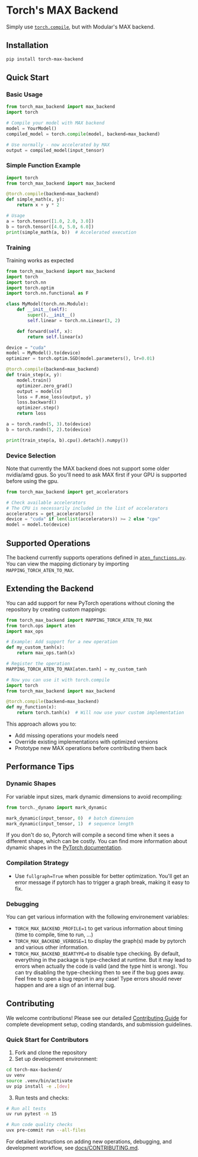 # Torch's MAX Backend

Simply use [`torch.compile`](https://docs.pytorch.org/tutorials/intermediate/torch_compile_tutorial.html), but with Modular's MAX backend.

## Installation

```bash
pip install torch-max-backend
```

## Quick Start

### Basic Usage

```python
from torch_max_backend import max_backend
import torch

# Compile your model with MAX backend
model = YourModel()
compiled_model = torch.compile(model, backend=max_backend)

# Use normally - now accelerated by MAX
output = compiled_model(input_tensor)
```

### Simple Function Example

```python
import torch
from torch_max_backend import max_backend

@torch.compile(backend=max_backend)
def simple_math(x, y):
    return x + y * 2

# Usage
a = torch.tensor([1.0, 2.0, 3.0])
b = torch.tensor([4.0, 5.0, 6.0])
print(simple_math(a, b))  # Accelerated execution
```

### Training

Training works as expected 

```python
from torch_max_backend import max_backend
import torch
import torch.nn
import torch.optim
import torch.nn.functional as F

class MyModel(torch.nn.Module):
    def __init__(self):
        super().__init__()
        self.linear = torch.nn.Linear(3, 2)

    def forward(self, x):
        return self.linear(x)

device = "cuda"
model = MyModel().to(device)
optimizer = torch.optim.SGD(model.parameters(), lr=0.01)

@torch.compile(backend=max_backend)
def train_step(x, y):
    model.train()
    optimizer.zero_grad()
    output = model(x)
    loss = F.mse_loss(output, y)
    loss.backward()
    optimizer.step()
    return loss

a = torch.randn(5, 3).to(device)
b = torch.randn(5, 2).to(device)

print(train_step(a, b).cpu().detach().numpy())
```

### Device Selection

Note that currently the MAX backend does not support some older nvidia/amd gpus.
So you'll need to ask MAX first if your GPU is supported before 
using the gpu.

```python
from torch_max_backend import get_accelerators

# Check available accelerators
# The CPU is necessarily included in the list of accelerators
accelerators = get_accelerators()
device = "cuda" if len(list(accelerators)) >= 2 else "cpu"
model = model.to(device)
```


## Supported Operations

The backend currently supports operations defined in [`aten_functions.py`](https://github.com/gabrieldemarmiesse/max-torch-backend/blob/main/torch_max_backend/aten_functions.py). You can view the mapping dictionary by importing `MAPPING_TORCH_ATEN_TO_MAX`.

## Extending the Backend

You can add support for new PyTorch operations without cloning the repository by creating custom mappings:

```python
from torch_max_backend import MAPPING_TORCH_ATEN_TO_MAX
from torch.ops import aten
import max_ops

# Example: Add support for a new operation
def my_custom_tanh(x):
    return max_ops.tanh(x)

# Register the operation
MAPPING_TORCH_ATEN_TO_MAX[aten.tanh] = my_custom_tanh

# Now you can use it with torch.compile
import torch
from torch_max_backend import max_backend

@torch.compile(backend=max_backend)
def my_function(x):
    return torch.tanh(x)  # Will now use your custom implementation
```

This approach allows you to:
- Add missing operations your models need
- Override existing implementations with optimized versions
- Prototype new MAX operations before contributing them back

## Performance Tips

### Dynamic Shapes
For variable input sizes, mark dynamic dimensions to avoid recompiling:

```python
from torch._dynamo import mark_dynamic

mark_dynamic(input_tensor, 0)  # batch dimension
mark_dynamic(input_tensor, 1)  # sequence length
```

If you don't do so, Pytorch will compile a second time when it sees a different shape, which can be costly.
You can find more information about dynamic shapes in the [PyTorch documentation](https://docs.pytorch.org/docs/stable/torch.compiler_dynamic_shapes.html).

### Compilation Strategy
- Use `fullgraph=True` when possible for better optimization. You'll get an error message if 
  pytorch has to trigger a graph break, making it easy to fix.

### Debugging
You can get various information with the following environement variables:
* `TORCH_MAX_BACKEND_PROFILE=1` to get various information about timing (time to compile, time to run, ...)
* `TORCH_MAX_BACKEND_VERBOSE=1` to display the graph(s) made by pytorch and various other information.
* `TORCH_MAX_BACKEND_BEARTYPE=0` to disable type checking. By default, everything in the package is type-checked at runtime. But it may lead to errors when actually the code is valid (and the type hint is wrong). You can try disabling the type-checking then to see if the bug goes away. Feel free to open a bug report in any case! Type errors should never happen and are a sign of an internal bug.

## Contributing

We welcome contributions! Please see our detailed [Contributing Guide](docs/CONTRIBUTING.md) for complete development setup, coding standards, and submission guidelines.

### Quick Start for Contributors

1. Fork and clone the repository
2. Set up development environment:

```bash
cd torch-max-backend/
uv venv
source .venv/bin/activate
uv pip install -e .[dev]
```

3. Run tests and checks:

```bash
# Run all tests
uv run pytest -n 15

# Run code quality checks
uvx pre-commit run --all-files
```

For detailed instructions on adding new operations, debugging, and development workflow, see [docs/CONTRIBUTING.md](docs/CONTRIBUTING.md).

